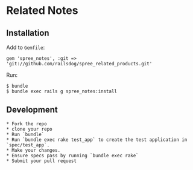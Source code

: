 Related Notes
================

Installation
------------

Add to `Gemfile`:

    gem 'spree_notes', :git => 'git://github.com/railsdog/spree_related_products.git'

Run:

    $ bundle
    $ bundle exec rails g spree_notes:install

Development
-----------

    * Fork the repo
    * clone your repo
    * Run `bundle`
    * Run `bundle exec rake test_app` to create the test application in `spec/test_app`.
    * Make your changes.
    * Ensure specs pass by running `bundle exec rake`
    * Submit your pull request
